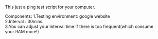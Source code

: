 This just a ping test script for your computer.<br />

Components:
1.Testing environment: google website<br />
2.Interval : 30mins. <br />
3.You can adjust your interval time if there is too frequent(which consume your RAM more!)<br />